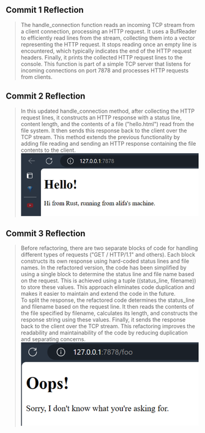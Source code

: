 ## Commit 1 Reflection
> The handle_connection function reads an incoming TCP stream from a client connection, processing an HTTP request. It uses a BufReader to efficiently read lines from the stream, collecting them into a vector representing the HTTP request. It stops reading once an empty line is encountered, which typically indicates the end of the HTTP request headers. Finally, it prints the collected HTTP request lines to the console. This function is part of a simple TCP server that listens for incoming connections on port 7878 and processes HTTP requests from clients.

## Commit 2 Reflection
> In this updated handle_connection method, after collecting the HTTP request lines, it constructs an HTTP response with a status line, content length, and the contents of a file ("hello.html") read from the file system. It then sends this response back to the client over the TCP stream. This method extends the previous functionality by adding file reading and sending an HTTP response containing the file contents to the client. <br>
![Commit 2 screen capture](assets/images/commit2.png)

## Commit 3 Reflection
> Before refactoring, there are two separate blocks of code for handling different types of requests ("GET / HTTP/1.1" and others). Each block constructs its own response using hard-coded status lines and file names. In the refactored version, the code has been simplified by using a single block to determine the status line and file name based on the request. This is achieved using a tuple ((status_line, filename)) to store these values. This approach eliminates code duplication and makes it easier to maintain and extend the code in the future. <br>
> To split the response, the refactored code determines the status_line and filename based on the request line. It then reads the contents of the file specified by filename, calculates its length, and constructs the response string using these values. Finally, it sends the response back to the client over the TCP stream. This refactoring improves the readability and maintainability of the code by reducing duplication and separating concerns. <br>
![Commit 3 screen capture](assets/images/commit3.png)